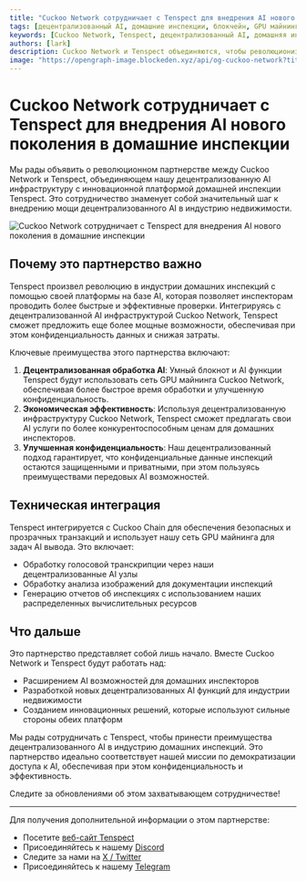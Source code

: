 ```yaml
---
title: "Cuckoo Network сотрудничает с Tenspect для внедрения AI нового поколения в домашние инспекции"
tags: [децентрализованный AI, домашние инспекции, блокчейн, GPU майнинг, технологии недвижимости]
keywords: [Cuckoo Network, Tenspect, децентрализованный AI, домашняя инспекция, блокчейн, GPU майнинг, AI инфраструктура]
authors: [lark]
description: Cuckoo Network и Tenspect объединяются, чтобы революционизировать индустрию домашних инспекций, интегрируя децентрализованную AI инфраструктуру, улучшая конфиденциальность и снижая затраты с помощью блокчейна и технологии GPU майнинга.
image: "https://opengraph-image.blockeden.xyz/api/og-cuckoo-network?title=Cuckoo%20Network%20сотрудничает%20с%20Tenspect%20для%20внедрения%20AI%20нового%20поколения%20в%20домашние%20инспекции"
---
```


# Cuckoo Network сотрудничает с Tenspect для внедрения AI нового поколения в домашние инспекции

Мы рады объявить о революционном партнерстве между Cuckoo Network и Tenspect, объединяющем нашу децентрализованную AI инфраструктуру с инновационной платформой домашней инспекции Tenspect. Это сотрудничество знаменует собой значительный шаг к внедрению мощи децентрализованного AI в индустрию недвижимости.

![Cuckoo Network сотрудничает с Tenspect для внедрения AI нового поколения в домашние инспекции](https://opengraph-image.blockeden.xyz/api/og-cuckoo-network?title=Cuckoo%20Network%20сотрудничает%20с%20Tenspect%20для%20внедрения%20AI%20нового%20поколения%20в%20домашние%20инспекции)

## Почему это партнерство важно

Tenspect произвел революцию в индустрии домашних инспекций с помощью своей платформы на базе AI, которая позволяет инспекторам проводить более быстрые и эффективные проверки. Интегрируясь с децентрализованной AI инфраструктурой Cuckoo Network, Tenspect сможет предложить еще более мощные возможности, обеспечивая при этом конфиденциальность данных и снижая затраты.

Ключевые преимущества этого партнерства включают:

1. **Децентрализованная обработка AI**: Умный блокнот и AI функции Tenspect будут использовать сеть GPU майнинга Cuckoo Network, обеспечивая более быстрое время обработки и улучшенную конфиденциальность.
2. **Экономическая эффективность**: Используя децентрализованную инфраструктуру Cuckoo Network, Tenspect сможет предлагать свои AI услуги по более конкурентоспособным ценам для домашних инспекторов.
3. **Улучшенная конфиденциальность**: Наш децентрализованный подход гарантирует, что конфиденциальные данные инспекций остаются защищенными и приватными, при этом пользуясь преимуществами передовых AI возможностей.

## Техническая интеграция

Tenspect интегрируется с Cuckoo Chain для обеспечения безопасных и прозрачных транзакций и использует нашу сеть GPU майнинга для задач AI вывода. Это включает:

- Обработку голосовой транскрипции через наши децентрализованные AI узлы
- Обработку анализа изображений для документации инспекций
- Генерацию отчетов об инспекциях с использованием наших распределенных вычислительных ресурсов

## Что дальше

Это партнерство представляет собой лишь начало. Вместе Cuckoo Network и Tenspect будут работать над:

- Расширением AI возможностей для домашних инспекторов
- Разработкой новых децентрализованных AI функций для индустрии недвижимости
- Созданием инновационных решений, которые используют сильные стороны обеих платформ

Мы рады сотрудничать с Tenspect, чтобы принести преимущества децентрализованного AI в индустрию домашних инспекций. Это партнерство идеально соответствует нашей миссии по демократизации доступа к AI, обеспечивая при этом конфиденциальность и эффективность.

Следите за обновлениями об этом захватывающем сотрудничестве!

------

Для получения дополнительной информации о этом партнерстве:

- Посетите [веб-сайт Tenspect](https://tenspect.com)
- Присоединяйтесь к нашему [Discord](https://cuckoo.network/dc)
- Следите за нами на [X / Twitter](https://cuckoo.network/x)
- Присоединяйтесь к нашему [Telegram](https://cuckoo.network/tg)
